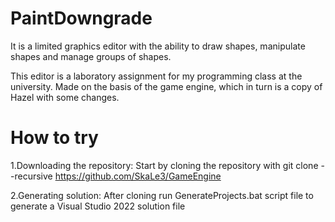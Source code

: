 # PaintDowngrade
It is a limited graphics editor with the ability to draw shapes, manipulate shapes and manage groups of shapes.

This editor is a laboratory assignment for my programming class at the university. Made on the basis of the game engine, which in turn is a copy of Hazel with some changes.

# How to try

1.Downloading the repository: 
Start by cloning the repository with git clone --recursive https://github.com/SkaLe3/GameEngine

2.Generating solution: 
After cloning run GenerateProjects.bat script file to generate a Visual Studio 2022 solution file
